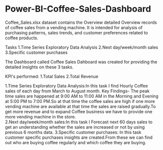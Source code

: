 # Power-BI-Coffee-Sales-Dashboard
Coffee_Sales.xlsx dataset contains the Overview detailed Overview records of coffee sales from a vending machine.
It is intended for analysis of purchasing patterns, sales trends, and customer preferences related to coffee products.

Tasks 
1.Time Series Exploratory Data Analysis
2.Next day/week/month sales
3.Specific customer purchases

The Dashboard called Coffee Sales Dahboard was created  for providing the detailed insights on these 3 tasks.

KPI's performed:
1.Total Sales
2.Total Revenue

1.Time Series Exploratory Data Analysis:In this task I find Hourly Coffee sales of each day from March to August month.
Key Findings- The peak time sales are happened at 9:00 AM to 11:00 AM in the Morning and Evening at 5:00 PM to 7:00 PM.So at that time the coffee sales are high if one more vending machine are available at that time the sales are raised gradually.To get more revenue and to expand Coffee business we have to provide one more vending machine in the store.   
2.Next day/week/month sales:In this task I Forecast next 60 days sales to get an understanding whether the sales are increased or not by using previous 6 months data.
3.Specific customer purchases: In this task customer specific purchases insights are created.From these we can find out who are buying coffee regularly and which coffee they are buying.
